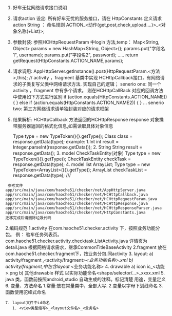 1.  好车无忧网络请求接口说明
   1. 请求action 设定:
      所有好车无忧的服务接口，请在 HttpConstants 定义请求action String ：
      命名规则 ACTION_<动作(get,post,check,upload....)>_<对象名称(+List)>;
   2. 参数封装:
      参照HCHttpRequestParam 中login 方法,temp：
      Map<String, Object> params = new HashMap<String, Object>();
      params.put("字段名1", username);
      params.put("字段名2", password);
      .....
      return getRequest(HttpConstants.ACTION_NAME,params);
   3. 请求调用:
      AppHttpServer.getInstance().post(HttpRequestParam.<方法>,this); // activity ，fragment 基类中实现 HCHttpCallback接口，有网络请求的子类复写父类中网络请求方法. 实现自己的逻辑；
      senerio one:
        同一个activity ，fragment 中有多个请求。
        则在HCHttpCallBack 对应的回调方法中使用如下方式进行区别
        if (action.equals(HttpConstants.ACTION_NAME)) {
        } else if (action.equals(HttpConstants.ACTION_NAME2)) {
        } ...
       senerio two:
        第三方网络请求请单独封装对应的请求框架
   4. 结果解析:
      HCHttpCallback 方法返回的HCHttpResponse response 对象携带服务器返回的格式化信息,如需读取具体对象信息
      
      Type type = new TypeToken<Class>(){}.getType();
      Class class = response.getData(type);
      example:
       1.Int
            int result = Integer.parseInt(response.getData());
       2. String 
            String result = response.getData();
       3. model CheckTaskEntity(对象)
          Type type = new TypeToken<CheckTaskEntity>(){}.getType();
          CheckTaskEntity checkTask  = response.getData(type);
       4. model list ArrayList<CheckTaskEntity>;
          Type type = new TypeToken<ArrayList<CheckTaskEntity>>(){}.getType();
          ArrayList<CheckTaskEntity> checkTaskList  = response.getData(type);
     /// 

     参考文件
    app/src/main/java/com/haoche51/checker/net/AppHttpServer.java
    app/src/main/java/com/haoche51/checker/net/HCHttpCallback.java
    app/src/main/java/com/haoche51/checker/net/HCHttpRequestParam.java
    app/src/main/java/com/haoche51/checker/net/HCHttpResponse.java
    app/src/main/java/com/haoche51/checker/net/HCHttpResponseParser.java
    app/src/main/java/com/haoche51/checker/net/HttpConstants.java
    迁移完成后请删除垃圾代码

2.编码规范
    1.activity 在com.haoche51.checker.activity 下，按照业务功能分包。
    例：
      验车任务列表页。 com.haoche51.checker.activity.checktask.ListActivity.java
      详情页为detail.java
      根据网络请求需求，继承CommonTitleBaseActivity
    2.fragment 放在com.haoche51.checker.fragment下，按业务分包.同activity
    3. layout:
          a) activity/fragment ,<activity/fragment>_<业务功能名称>.xml
          b) activity/fragment,中包含layout  <layout>_<业务功能名称>
    4. drawable 
          a) icon  ic_<功能>.png
          b) 其他drawable 样式 以实际功能命名<shape/selector/...>_xxxx.xml
    5. java 类，函数前按照android_studio 自动生成的注释。标记清楚 用途，变量定义
    6. 变量、方法命名 
          1.常量:放在常量类中，全部大写.
          2.变量以字母下划线命名 
          3. 函数使用驼峰式命名

    7. layout文件中id命名
       1. <view类型缩写>_<layout文件名>_<业务名>
